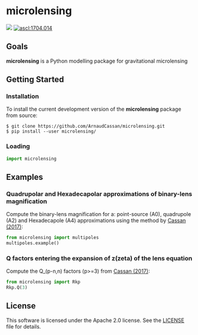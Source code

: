 microlensing
======

<a href="https://travis-ci.org/ArnaudCassan/microlensing"><img src="https://travis-ci.org/ArnaudCassan/microlensing.svg?branch=master"></a>
<a href="http://ascl.net/1704.014"><img src="https://img.shields.io/badge/ascl-1704.014-blue.svg?colorB=262255" alt="ascl:1704.014" /></a>

Goals
-----

<b>microlensing</b> is a Python modelling package for gravitational microlensing

Getting Started
---------------

### Installation

To install the current development version of the <b>microlensing</b> package from source: 

```
$ git clone https://github.com/ArnaudCassan/microlensing.git
$ pip install --user microlensing/
```

### Loading

```python
import microlensing
```

Examples
--------

### Quadrupolar and Hexadecapolar approximations of binary-lens magnification 

Compute the binary-lens magnification for a: point-source (A0), quadrupole (A2) and Hexadecapole (A4) approximations using the method by <a href="http://adsabs.harvard.edu/abs/2017MNRAS.468.3993C">Cassan (2017)</a>:

```python
from microlensing import multipoles
multipoles.example()
```

### Q factors entering the expansion of z(zeta) of the lens equation

Compute the Q_(p-n,n) factors (p>=3) from <a href="http://adsabs.harvard.edu/abs/2017MNRAS.468.3993C">Cassan (2017)</a>:
```python
from microlensing import Rkp
Rkp.Q(3)
```

License
-------

This software is licensed under the Apache 2.0 license. See the [LICENSE](LICENSE) file
for details.

<!-- Commentaire  --> 
